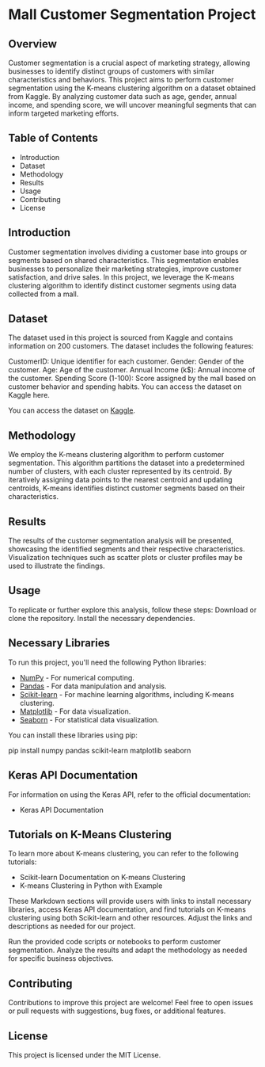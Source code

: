
# Mall Customer Segmentation Project




## Overview
Customer segmentation is a crucial aspect of marketing strategy, allowing businesses to identify distinct groups of customers with similar characteristics and behaviors. This project aims to perform customer segmentation using the K-means clustering algorithm on a dataset obtained from Kaggle. By analyzing customer data such as age, gender, annual income, and spending score, we will uncover meaningful segments that can inform targeted marketing efforts.

## Table of Contents
* Introduction
* Dataset
* Methodology
* Results
* Usage
* Contributing
* License


## Introduction
Customer segmentation involves dividing a customer base into groups or segments based on shared characteristics. This segmentation enables businesses to personalize their marketing strategies, improve customer satisfaction, and drive sales. In this project, we leverage the K-means clustering algorithm to identify distinct customer segments using data collected from a mall.
## Dataset
The dataset used in this project is sourced from Kaggle and contains information on 200 customers. The dataset includes the following features:

CustomerID: Unique identifier for each customer.
Gender: Gender of the customer.
Age: Age of the customer.
Annual Income (k$): Annual income of the customer.
Spending Score (1-100): Score assigned by the mall based on customer behavior and spending habits.
You can access the dataset on Kaggle here.

You can access the dataset on [Kaggle](/kaggle/input/customer-segmentation-tutorial-in-python/Mall_Customers.csv).


## Methodology
We employ the K-means clustering algorithm to perform customer segmentation. This algorithm partitions the dataset into a predetermined number of clusters, with each cluster represented by its centroid. By iteratively assigning data points to the nearest centroid and updating centroids, K-means identifies distinct customer segments based on their characteristics.


## Results
The results of the customer segmentation analysis will be presented, showcasing the identified segments and their respective characteristics. Visualization techniques such as scatter plots or cluster profiles may be used to illustrate the findings.

## Usage
To replicate or further explore this analysis, follow these steps:
Download or clone the repository.
Install the necessary dependencies.

## Necessary Libraries
To run this project, you'll need the following Python libraries:
- [NumPy](https://numpy.org/) - For numerical computing.
- [Pandas](https://pandas.pydata.org/) - For data manipulation and analysis.
- [Scikit-learn](https://scikit-learn.org/) - For machine learning algorithms, including K-means clustering.
- [Matplotlib](https://matplotlib.org/) - For data visualization.
- [Seaborn](https://seaborn.pydata.org/) - For statistical data visualization.

You can install these libraries using pip:

pip install numpy pandas scikit-learn matplotlib seaborn

## Keras API Documentation
For information on using the Keras API, refer to the official documentation:

* Keras API Documentation

## Tutorials on K-Means Clustering
To learn more about K-means clustering, you can refer to the following tutorials:

* Scikit-learn Documentation on K-means Clustering
* K-means Clustering in Python with Example

These Markdown sections will provide users with links to install necessary libraries, access Keras API documentation, and find tutorials on K-means clustering using both Scikit-learn and other resources. Adjust the links and descriptions as needed for our project.

Run the provided code scripts or notebooks to perform customer segmentation.
Analyze the results and adapt the methodology as needed for specific business objectives.


## Contributing
Contributions to improve this project are welcome! Feel free to open issues or pull requests with suggestions, bug fixes, or additional features.

## License
This project is licensed under the MIT License.